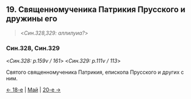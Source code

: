 
## 19. Священномученика Патрикия Прусского и дружины его

> <*Син.328,329: аллилуиа?*>

### Син.328, Син.329

<*Син.328: p.159v / 161*>
<*Син.329: p.111v / 113*>

Святого священномученика Патрикия, епископа Прусского и других с ним.

[← 18-е](05_18_SAB.ru.md) | [Май](README.md#19-й) | [20-е →](05_20_SAB.ru.md)
